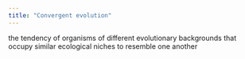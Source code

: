 ```yaml
---
title: "Convergent evolution"
---
```

the tendency of organisms of different evolutionary backgrounds that occupy similar ecological niches to resemble one another

